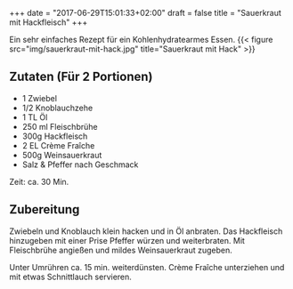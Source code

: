 +++
date = "2017-06-29T15:01:33+02:00"
draft = false
title = "Sauerkraut mit Hackfleisch"
+++

Ein sehr einfaches Rezept für ein Kohlenhydratearmes Essen.
{{< figure src="img/sauerkraut-mit-hack.jpg" title="Sauerkraut mit Hack" >}}

<!--more-->
## Zutaten (Für 2 Portionen) 
- 1 Zwiebel 
- 1/2 Knoblauchzehe
- 1 TL Öl
- 250 ml Fleischbrühe
- 300g Hackfleisch
- 2 EL Crème Fraîche
- 500g Weinsauerkraut
- Salz & Pfeffer nach Geschmack

Zeit: ca. 30 Min.

## Zubereitung
Zwiebeln und Knoblauch klein hacken und in Öl anbraten. Das Hackfleisch hinzugeben mit einer Prise Pfeffer würzen und weiterbraten. Mit Fleischbrühe angießen und mildes Weinsauerkraut zugeben.

Unter Umrühren ca. 15 min. weiterdünsten. Crème Fraîche unterziehen und mit etwas Schnittlauch servieren.